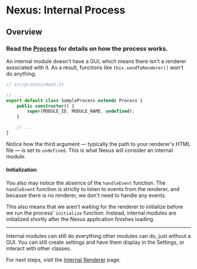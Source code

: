 # Nexus: Internal Process

## Overview
### Read the [Process](../ProcessOverview.md) for details on how the process works.

An internal module doesn't have a GUI, which means there isn't a renderer associated with it. As a result, functions like `this.sendToRenderer()` won't do anything. 

```typescript
// src/process/main.ts

// ...
export default class SampleProcess extends Process {
    public constructor() {
        super(MODULE_ID, MODULE_NAME, undefined);
    }

    // ...
}
```
Notice how the third argument — typically the path to your renderer's HTML file — is set to `undefined`. This is what Nexus will consider an internal module.



#### Initialization
You also may notice the absence of the `handleEvent` function. The `handleEvent` function is strictly to listen to events from the renderer, and because there is no renderer, we don't need to handle any events.

This also means that we aren't waiting for the renderer to initialize before we run the process' `initialize` function. Instead, internal modules are initialized shortly after the Nexus application finishes loading.

---
Internal modules can still do everything other modules can do, just without a GUI. You can still create settings and have them display in the Settings, or interact with other classes.

For next steps, visit the [Internal Renderer](./3%20InternalRenderer.md) page.